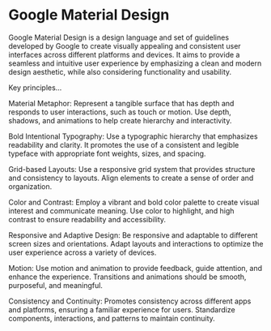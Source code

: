 # Google Material Design

Google Material Design is a design language and set of guidelines developed by Google to create visually appealing and consistent user interfaces across different platforms and devices. It aims to provide a seamless and intuitive user experience by emphasizing a clean and modern design aesthetic, while also considering functionality and usability.

Key principles…

Material Metaphor: Represent a tangible surface that has depth and responds to user interactions, such as touch or motion. Use depth, shadows, and animations to help create hierarchy and interactivity.

Bold Intentional Typography: Use a typographic hierarchy that emphasizes readability and clarity. It promotes the use of a consistent and legible typeface with appropriate font weights, sizes, and spacing.

Grid-based Layouts: Use a responsive grid system that provides structure and consistency to layouts. Align elements to create a sense of order and organization.

Color and Contrast: Employ a vibrant and bold color palette to create visual interest and communicate meaning. Use color to highlight, and high contrast to ensure readability and accessibility.

Responsive and Adaptive Design: Be responsive and adaptable to different screen sizes and orientations. Adapt layouts and interactions to optimize the user experience across a variety of devices.

Motion: Use motion and animation to provide feedback, guide attention, and enhance the experience. Transitions and animations should be smooth, purposeful, and meaningful.

Consistency and Continuity: Promotes consistency across different apps and platforms, ensuring a familiar experience for users. Standardize components, interactions, and patterns to maintain continuity.
